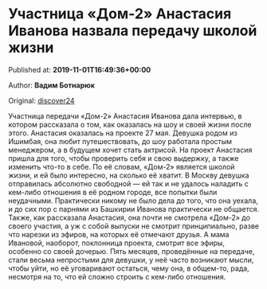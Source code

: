 
# Участница «Дом-2» Анастасия Иванова назвала передачу школой жизни

Published at: **2019-11-01T16:49:36+00:00**

Author: **Вадим Ботнарюк**

Original: [discover24](https://discover24.ru/2019/11/uchastnitsa-dom-2-anastasiya-ivanova-nazvala-peredachu-shkoloy-zhizni/)

Участница передачи «Дом-2» Анастасия Иванова дала интервью, в котором рассказала о том, как оказалась на шоу и своей жизни после этого.
Анастасия оказалась на проекте 27 мая. Девушка родом из Ишимбая, она любит путешествовать, до шоу работала простым менеджером, а в будущем хочет стать актрисой.
На проект Анастасия пришла для того, чтобы проверить себя и свою выдержку, а также изменить что-то в себе. По её словам, «Дом-2» является школой жизни, и ей было интересно, на сколько её хватит.
В Москву девушка отправилась абсолютно свободной — ей так и не удалось наладить с кем-либо отношения в её родном городе, все попытки были неудачными. Практически никому не было дела до того, что она уехала, и до сих пор с парнями из Башкирии Иванова практически не общается.
Также, как рассказала Анастасия, она почти не смотрела «Дом-2» до своего участия, а уж с собой выпуски не смотрит принципиально, разве что нарезки из эфиров, на которых её отмечают друзья. А мама Ивановой, наоборот, поклонница проекта, смотрит все эфиры, особенно со своей дочерью.
Пять месяцев, проведённые на передаче, стали весьма непростыми для девушки, у неё часто возникают мысли, чтобы уйти, но её уговаривают остаться, чему она, в общем-то, рада, несмотря на то, что ей сложно строить с кем-либо отношения.
